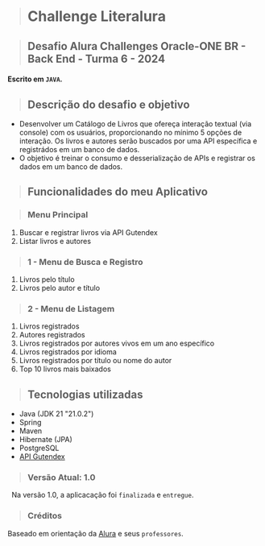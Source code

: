 > # Challenge Literalura

> ## Desafio Alura Challenges Oracle-ONE BR - Back End - Turma 6 - 2024

#### Escrito em `JAVA`.

> ## Descrição do desafio e objetivo
- Desenvolver um Catálogo de Livros que ofereça interação textual (via console) com os usuários, proporcionando no mínimo 5 opções de interação. 
Os livros e autores serão buscados por uma API específica e registrádos em um banco de dados.
- O objetivo é treinar o consumo e desserialização de APIs e registrar os dados em um banco de dados.

> ## Funcionalidades do meu Aplicativo

> ### Menu Principal
1. Buscar e registrar livros via API Gutendex
2. Listar livros e autores


> ### 1 - Menu de Busca e Registro
1. Livros pelo título
2. Livros pelo autor e título


> ### 2 - Menu de Listagem
1. Livros registrados
2. Autores registrados
3. Livros registrados por autores vivos em um ano específico
4. Livros registrados por idioma
5. Livros registrados por título ou nome do autor
6. Top 10 livros mais baixados


> ## Tecnologias utilizadas
- Java (JDK 21 "21.0.2")
- Spring
- Maven
- Hibernate (JPA)
- PostgreSQL
- [API Gutendex](https://gutendex.com)

> ### Versão Atual: 1.0
&nbsp;
Na versão 1.0, a aplicacação foi `finalizada` e `entregue`.

> ### Créditos
Baseado em orientação da [Alura](https://www.alura.com.br/) e seus `professores`.